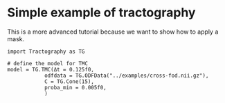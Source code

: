 # Simple example of tractography

This is a more advanced tutorial because we want to show how to apply a mask.

```@example BASIC
import Tractography as TG

# define the model for TMC
model = TG.TMC(Δt = 0.125f0,
            odfdata = TG.ODFData("../examples/cross-fod.nii.gz"),
            C = TG.Cone(15),
            proba_min = 0.005f0,
            )
```
